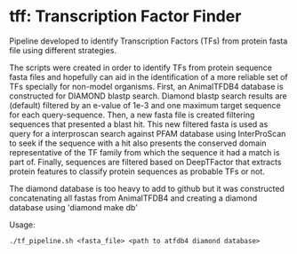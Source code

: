 # tff: Transcription Factor Finder
Pipeline developed to identify Transcription Factors (TFs) from protein fasta file using different strategies.

The scripts were created in order to identify TFs from protein sequence fasta files and hopefully can aid in the identification of a more reliable set of TFs specially for non-model organisms. First, an AnimalTFDB4 database is constructed for DIAMOND blastp search. Diamond blastp search results are (default) filtered by an e-value of 1e-3 and one maximum target sequence for each query-sequence. Then, a new fasta file is created filtering sequences that presented a blast hit. This new filtered fasta is used as query for a interproscan search against PFAM database using InterProScan to seek if the sequence with a hit also presents the conserved domain representative of the TF family from which the sequence it had a match is part of. Finally, sequences are filtered based on DeepTFactor that extracts protein features to classify protein sequences as probable TFs or not.

The diamond database is too heavy to add to github but it was constructed concatenating all fastas from AnimalTFDB4 and creating a diamond database using 'diamond make db'


Usage:
```
./tf_pipeline.sh <fasta_file> <path to atfdb4 diamond database>
```
